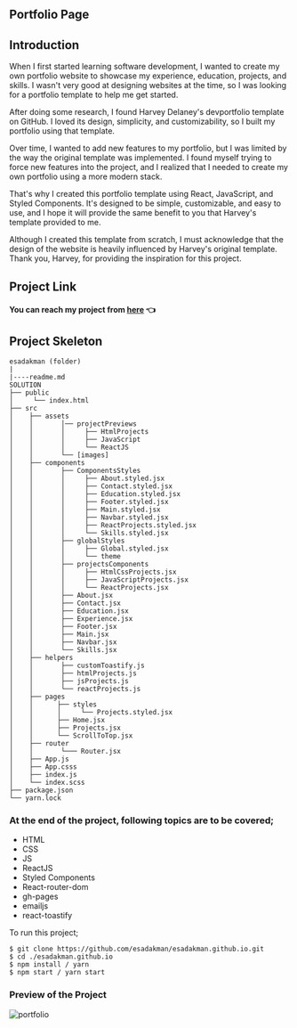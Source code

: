 ## Portfolio Page

## Introduction

When I first started learning software development, I wanted to create my own portfolio website to showcase my experience, education, projects, and skills. I wasn't very good at designing websites at the time, so I was looking for a portfolio template to help me get started.

After doing some research, I found Harvey Delaney's devportfolio template on GitHub. I loved its design, simplicity, and customizability, so I built my portfolio using that template.

Over time, I wanted to add new features to my portfolio, but I was limited by the way the original template was implemented. I found myself trying to force new features into the project, and I realized that I needed to create my own portfolio using a more modern stack.

That's why I created this portfolio template using React, JavaScript, and Styled Components. It's designed to be simple, customizable, and easy to use, and I hope it will provide the same benefit to you that Harvey's template provided to me.

Although I created this template from scratch, I must acknowledge that the design of the website is heavily influenced by Harvey's original template. Thank you, Harvey, for providing the inspiration for this project.

## Project Link

#### You can reach my project from [here](https://esadakman.github.io/) 👈

## Project Skeleton

```
esadakman (folder)
|
|----readme.md
SOLUTION
├── public
│     └── index.html
├── src
│    ├── assets
│    │       │── projectPreviews
│    │       │     ├── HtmlProjects
│    │       │     ├── JavaScript
│    │       │     └── ReactJS
│    │       └── [images]
│    ├── components
│    │       ├── ComponentsStyles
│    │       │     ├── About.styled.jsx
│    │       │     ├── Contact.styled.jsx
│    │       │     ├── Education.styled.jsx
│    │       │     ├── Footer.styled.jsx
│    │       │     ├── Main.styled.jsx
│    │       │     ├── Navbar.styled.jsx
│    │       │     ├── ReactProjects.styled.jsx
│    │       │     └── Skills.styled.jsx
│    │       ├── globalStyles
│    │       │     ├── Global.styled.jsx
│    │       │     └── theme
│    │       ├── projectsComponents
│    │       │     ├── HtmlCssProjects.jsx
│    │       │     ├── JavaScriptProjects.jsx
│    │       │     └── ReactProjects.jsx
│    │       ├── About.jsx
│    │       ├── Contact.jsx
│    │       ├── Education.jsx
│    │       ├── Experience.jsx
│    │       ├── Footer.jsx
│    │       ├── Main.jsx
│    │       ├── Navbar.jsx
│    │       └── Skills.jsx
│    ├── helpers
│    │       ├── customToastify.js
│    │       ├── htmlProjects.js
│    │       ├── jsProjects.js
│    │       └── reactProjects.js
│    ├── pages
│    │      ├── styles
│    │      │     └── Projects.styled.jsx
│    │      ├── Home.jsx
│    │      ├── Projects.jsx
│    │      └── ScrollToTop.jsx
│    ├── router
│    │       └─── Router.jsx
│    ├── App.js
│    ├── App.csss
│    ├── index.js
│    └── index.scss
├── package.json
└── yarn.lock

```

### At the end of the project, following topics are to be covered;

- HTML
- CSS
- JS
- ReactJS
- Styled Components
- React-router-dom
- gh-pages
- emailjs
- react-toastify

To run this project;

```
$ git clone https://github.com/esadakman/esadakman.github.io.git
$ cd ./esadakman.github.io
$ npm install / yarn
$ npm start / yarn start
```

### Preview of the Project

![portfolio](https://user-images.githubusercontent.com/98649983/221642819-1b1a6979-5862-43c5-8325-5daa3a5c3ca7.gif)

<!-- <img width="759" alt="gh-pages" src="https://user-images.githubusercontent.com/98649983/221643249-a32297dd-d68e-4a70-baa0-29f3d5de79dd.png">
yarn run deploy -->
